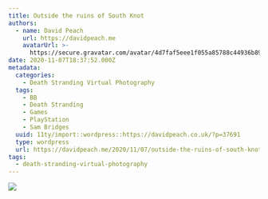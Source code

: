 ```yaml
---
title: Outside the ruins of South Knot
authors:
  - name: David Peach
    url: https://davidpeach.me
    avatarUrl: >-
      https://secure.gravatar.com/avatar/4d7faf5eee1f055a85788c44936b8995eaab6dfb004e7854ec747ccb272e91ee?s=96&d=mm&r=g
date: 2020-11-07T18:37:52.000Z
metadata:
  categories:
    - Death Stranding Virtual Photography
  tags:
    - BB
    - Death Stranding
    - Games
    - PlayStation
    - Sam Bridges
  uuid: 11ty/import::wordpress::https://davidpeach.co.uk/?p=37691
  type: wordpress
  url: https://davidpeach.me/2020/11/07/outside-the-ruins-of-south-knot/
tags:
  - death-stranding-virtual-photography
---
```

[![](/assets/Outside-the-ruins-of-South-Kno-jUdfykHnODtf.jpeg)](/assets/Outside-the-ruins-of-South-Kno-jUdfykHnODtf.jpeg)